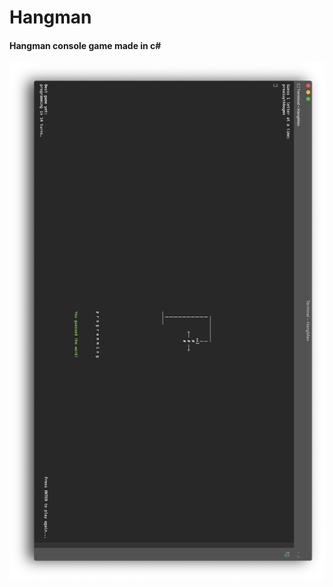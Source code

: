 # Hangman
#### Hangman console game made in c#
![Hangman preview](https://raw.githubusercontent.com/ismobenne/HangMan/master/hangman-preview.png)
